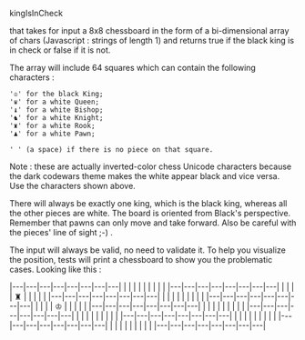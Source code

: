 kingIsInCheck

that takes for input a 8x8 chessboard in the form of a bi-dimensional array of chars (Javascript : strings of length 1) and returns true if the black king is in check or false if it is not.

The array will include 64 squares which can contain the following characters :

    '♔' for the black King;
    '♛' for a white Queen;
    '♝' for a white Bishop;
    '♞' for a white Knight;
    '♜' for a white Rook;
    '♟' for a white Pawn;

    ' ' (a space) if there is no piece on that square.

Note : these are actually inverted-color chess Unicode characters because the dark codewars theme makes the white appear black and vice versa. Use the characters shown above.

There will always be exactly one king, which is the black king, whereas all the other pieces are white.
The board is oriented from Black's perspective.
Remember that pawns can only move and take forward.
Also be careful with the pieces' line of sight ;-) .

The input will always be valid, no need to validate it. To help you visualize the position, tests will print a chessboard to show you the problematic cases. Looking like this :

|---|---|---|---|---|---|---|---|
|   |   |   |   |   |   |   |   |
|---|---|---|---|---|---|---|---|
|   |   |   | ♜ |   |   |   |   |
|---|---|---|---|---|---|---|---|
|   |   |   |   |   |   |   |   |
|---|---|---|---|---|---|---|---|
|   |   |   | ♔ |   |   |   |   |
|---|---|---|---|---|---|---|---|
|   |   |   |   |   |   |   |   |
|---|---|---|---|---|---|---|---|
|   |   |   |   |   |   |   |   |
|---|---|---|---|---|---|---|---|
|   |   |   |   |   |   |   |   |
|---|---|---|---|---|---|---|---|
|   |   |   |   |   |   |   |   |
|---|---|---|---|---|---|---|---|

